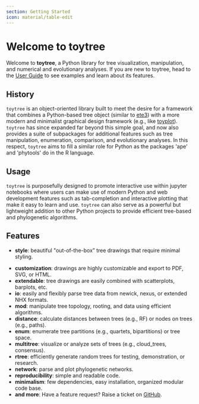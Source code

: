 ```yaml
---
section: Getting Started
icon: material/table-edit
---
```


# Welcome to toytree

Welcome to **toytree**, a Python library for tree visualization, manipulation,
and numerical and evolutionary analyses. If you are new to toytree, head to 
the [User Guide](/toytree/quick_guide/) to see examples and learn about its features.

## History
`toytree` is an object-oriented library built to meet the desire for a framework
that combines a Python-based tree object (similar to [ete3](http://etetoolkit.org/docs/latest/tutorial/tutorial_trees.html))
with a more modern and minimalist graphical design framework (e.g., like [toyplot](https://toyplot.rtfd.io)).
`toytree` has since expanded far beyond this simple goal, and now also provides
a suite of subpackages for additional features such as tree manipulation,
enumeration, comparison, and evolutionary analyses. In this respect, `toytree`
aims to fill a similar role for Python as the packages 'ape' and 'phytools'
do in the R language. 

## Usage
`toytree` is purposefully designed to promote interactive use within jupyter
notebooks where users can make use of modern Python and web development
features such as tab-completion and interactive plotting that make it easy
to learn and use. `toytree` can also serve as a powerful but
lightweight addition to other Python projects to provide efficient tree-based
and phylogenetic algorithms.


## Features
+ **style**: beautiful "out-of-the-box” tree drawings that require minimal styling.
- **customization**: drawings are highly customizable and export to PDF, SVG, or HTML.
- **extendable**: tree drawings are easily combined with scatterplots, barplots, etc.
- **io**: easily and flexibly parse tree data from newick, nexus, or extended NHX formats.
- **mod**: manipulate tree topology, rooting, and data using efficient algorithms.
- **distance**: calculate distances between trees (e.g., RF) or nodes on trees (e.g., paths).
- **enum**: enumerate tree partitions (e.g., quartets, bipartitions) or tree space.
- **multitree**: visualize or analyze sets of trees (e.g., cloud_trees, consensus).
- **rtree**: efficiently generate random trees for testing, demonstration, or research.
- **network**: parse and plot phylogenetic networks.
- **reproducibility**: simple and readable code.
- **minimalism**: few dependencies, easy installation, organized modular code base.
- **and more**: Have a feature request? Raise a ticket on [GitHub](http://github.com/eaton-lab/toytree).

